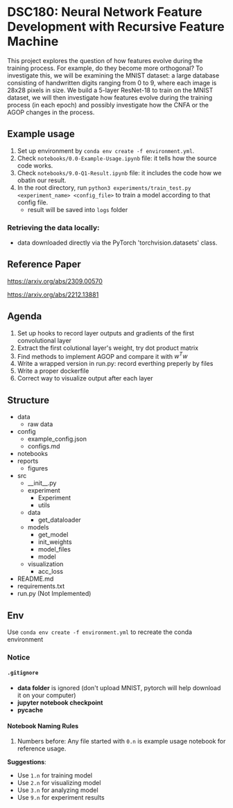 # DSC180: Neural Network Feature Development with Recursive Feature Machine

This project explores the question of how features evolve during the training process. For example, do they become more orthogonal? To investigate this, we will be examining the MNIST dataset: a large database consisting of handwritten digits ranging from 0 to 9, where each image is 28x28 pixels in size. We build a 5-layer ResNet-18 to train on the MNIST dataset, we will then investigate how features evolve during the training process (in each epoch) and possibly investigate how the CNFA or the AGOP changes in the process.

## Example usage
1. Set up environment by `conda env create -f environment.yml`.
2. Check `notebooks/0.0-Example-Usage.ipynb` file: it tells how the source code works.
3. Check `notebooks/9.0-Q1-Result.ipynb` file: it includes the code how we obatin our result.
4. In the root directory, run `python3 experiments/train_test.py <experiment_name> <config_file>` to train a model according to that config file.
   - result will be saved into `logs` folder

### Retrieving the data locally: 
- data downloaded directly via the PyTorch 'torchvision.datasets' class.

## Reference Paper
https://arxiv.org/abs/2309.00570 

https://arxiv.org/abs/2212.13881

## Agenda
1. Set up hooks to record layer outputs and gradients of the first convolutional layer
2. Extract the first colutional layer's weight, try dot product matrix
3. Find methods to implement AGOP and compare it with $w^Tw$
4. Write a wrapped version in run.py: record everthing preperly by files
5. Write a proper dockerfile
6. Correct way to visualize output after each layer


## Structure
- data
  - raw data
- config
  - example_config.json
  - configs.md
- notebooks
- reports
  - figures
- src
  - \_\_init\_\_.py
  - experiment
    - Experiment
    - utils
  - data
    - get_dataloader
  - models
    - get_model
    - init_weights
    - model_files
    - model
  - visualization
    - acc_loss
- README.md
- requirements.txt
- run.py (Not Implemented)

## Env
Use `conda env create -f environment.yml` to recreate the conda environment

### Notice
#### `.gitignore`
- **data folder** is ignored (don't upload MNIST, pytorch will help download it on your computer)
- **jupyter notebook checkpoint**
- **__pycache__**

#### Notebook Naming Rules
1. Numbers before:
Any file started with `0.n` is example usage notebook for reference usage.

**Suggestions**: 
- Use `1.n` for training model
- Use `2.n` for visualizing model
- Use `3.n` for analyzing model
- Use `9.n` for experiment results

